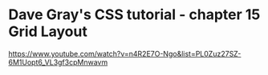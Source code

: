 # Dave Gray's CSS tutorial - chapter 15 Grid Layout
https://www.youtube.com/watch?v=n4R2E7O-Ngo&list=PL0Zuz27SZ-6M1Uopt6_VL3gf3cpMnwavm  


